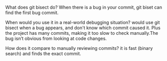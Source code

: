 What does git bisect do?
When there is a bug in your commit, git biset can find the first bug commit.

When would you use it in a real-world debugging situation?
would use git bisect when a bug appears, and don't know which commit caused it. 
Plus the project has many commits, making it too slow to check manually.The bug isn’t obvious from looking at code changes. 

How does it compare to manually reviewing commits?
it is fast (binary search) and finds the exact commit.
